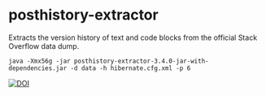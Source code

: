 # posthistory-extractor
Extracts the version history of text and code blocks from the official Stack Overflow data dump.

    java -Xmx56g -jar posthistory-extractor-3.4.0-jar-with-dependencies.jar -d data -h hibernate.cfg.xml -p 6

[![DOI](https://zenodo.org/badge/98211942.svg)](https://zenodo.org/badge/latestdoi/98211942)
